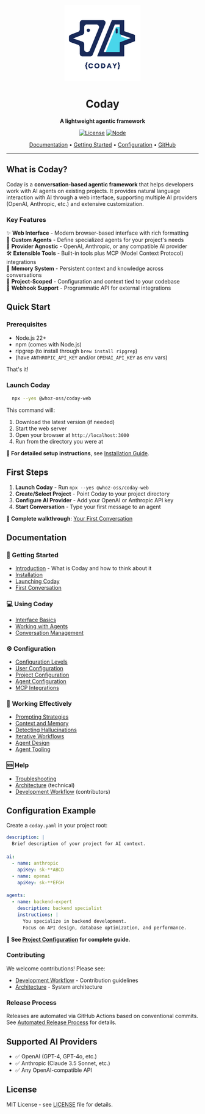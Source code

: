 <div align="center">

<img src="apps/client/public/CODAY-Logo.png" alt="Coday Logo" width="200"/>

# Coday

**A lightweight agentic framework**

[![License](https://img.shields.io/badge/license-MIT-blue.svg)](LICENSE)
[![Node](https://img.shields.io/badge/node-%3E%3D22-brightgreen.svg)](https://nodejs.org)

[Documentation](docs/README.md) • [Getting Started](docs/02-getting-started/installation.md) • [Configuration](docs/04-configuration/configuration-levels.md) • [GitHub](https://github.com/whoz-oss/coday)

</div>

---

## What is Coday?

Coday is a **conversation-based agentic framework** that helps developers work with AI agents on existing projects. It provides natural language interaction with AI through a web interface, supporting multiple AI providers (OpenAI, Anthropic, etc.) and extensive customization.

### Key Features

✨ **Web Interface** - Modern browser-based interface with rich formatting  
🤖 **Custom Agents** - Define specialized agents for your project's needs  
🔌 **Provider Agnostic** - OpenAI, Anthropic, or any compatible AI provider  
🛠️ **Extensible Tools** - Built-in tools plus MCP (Model Context Protocol) integrations  
💾 **Memory System** - Persistent context and knowledge across conversations  
📁 **Project-Scoped** - Configuration and context tied to your codebase  
🎯 **Webhook Support** - Programmatic API for external integrations

## Quick Start

### Prerequisites

- Node.js 22+ 
- npm (comes with Node.js)
- ripgrep (to install through `brew install ripgrep`)
- (have `ANTHROPIC_API_KEY` and/or `OPENAI_API_KEY` as env vars)

That's it!

### Launch Coday

```bash
  npx --yes @whoz-oss/coday-web
```

This command will:
1. Download the latest version (if needed)
2. Start the web server
3. Open your browser at `http://localhost:3000`
4. Run from the directory you were at

**📖 For detailed setup instructions**, see [Installation Guide](docs/02-getting-started/installation.md).

## First Steps

1. **Launch Coday** - Run `npx --yes @whoz-oss/coday-web`
2. **Create/Select Project** - Point Coday to your project directory
3. **Configure AI Provider** - Add your OpenAI or Anthropic API key
4. **Start Conversation** - Type your first message to an agent

**📖 Complete walkthrough**: [Your First Conversation](docs/02-getting-started/first-conversation.md)

## Documentation

### 🚀 Getting Started
- [Introduction](docs/01-introduction/introduction.md) - What is Coday and how to think about it
- [Installation](docs/02-getting-started/installation.md)
- [Launching Coday](docs/02-getting-started/launching.md)
- [First Conversation](docs/02-getting-started/first-conversation.md)

### 💻 Using Coday
- [Interface Basics](docs/03-using-coday/interface-basics.md)
- [Working with Agents](docs/03-using-coday/working-with-agents.md)
- [Conversation Management](docs/03-using-coday/conversation-management.md)

### ⚙️ Configuration
- [Configuration Levels](docs/04-configuration/configuration-levels.md)
- [User Configuration](docs/04-configuration/user-config.md)
- [Project Configuration](docs/04-configuration/project-config.md)
- [Agent Configuration](docs/04-configuration/agents.md)
- [MCP Integrations](docs/04-configuration/mcp-integrations.md)

### 🎯 Working Effectively
- [Prompting Strategies](docs/05-working-effectively/prompting-strategies.md)
- [Context and Memory](docs/05-working-effectively/context-and-memory.md)
- [Detecting Hallucinations](docs/05-working-effectively/detecting-hallucinations.md)
- [Iterative Workflows](docs/05-working-effectively/iterative-workflows.md)
- [Agent Design](docs/05-working-effectively/agent-design.md)
- [Agent Tooling](docs/05-working-effectively/agent-tooling.md)

### 🆘 Help
- [Troubleshooting](docs/troubleshooting.md)
- [Architecture](doc/ARCHITECTURE.md) (technical)
- [Development Workflow](doc/DEV_WORKFLOW.md) (contributors)

## Configuration Example

Create a `coday.yaml` in your project root:

```yaml
description: |
  Brief description of your project for AI context.

ai:
  - name: anthropic
    apiKey: sk-**ABCD
  - name: openai
    apiKey: sk-**EFGH    

agents:
  - name: backend-expert
    description: backend specialist
    instructions: |
      You specialize in backend development.
      Focus on API design, database optimization, and performance.
```

**📖 See [Project Configuration](docs/04-configuration/project-config.md) for complete guide.**

### Contributing

We welcome contributions! Please see:
- [Development Workflow](doc/DEV_WORKFLOW.md) - Contribution guidelines
- [Architecture](doc/ARCHITECTURE.md) - System architecture

### Release Process

Releases are automated via GitHub Actions based on conventional commits. See [Automated Release Process](doc/AUTOMATED_RELEASE.md) for details.

## Supported AI Providers

- ✅ OpenAI (GPT-4, GPT-4o, etc.)
- ✅ Anthropic (Claude 3.5 Sonnet, etc.)
- ✅ Any OpenAI-compatible API

## License

MIT License - see [LICENSE](LICENSE) file for details.

